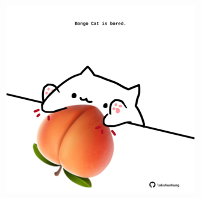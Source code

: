 <!-- built at 16/10/2024, 21:00:41 UTC -->
<p align="center">
  <img width="500" height="500" src="./ReadmeImage.svg">
</p>
